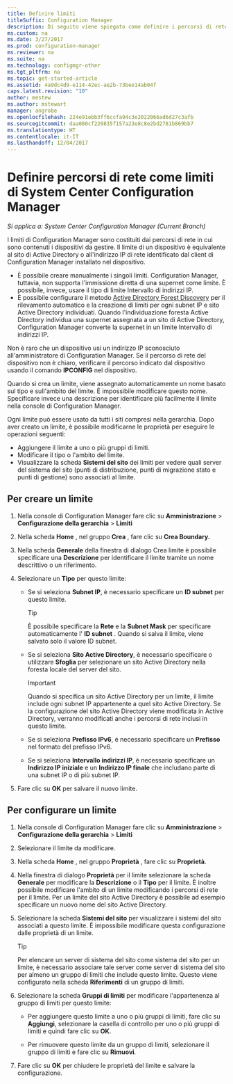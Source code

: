 ```yaml
---
title: Definire limiti
titleSuffix: Configuration Manager
description: Di seguito viene spiegato come definire i percorsi di rete nella intranet che possono contenere i dispositivi da gestire.
ms.custom: na
ms.date: 3/27/2017
ms.prod: configuration-manager
ms.reviewer: na
ms.suite: na
ms.technology: configmgr-other
ms.tgt_pltfrm: na
ms.topic: get-started-article
ms.assetid: 4a9dc4d9-e114-42ec-ae2b-73bee14ab04f
caps.latest.revision: "10"
author: mestew
ms.author: mstewart
manager: angrobe
ms.openlocfilehash: 224e91ebb3ff6ccfa94c3e2022066ad6d27c3afb
ms.sourcegitcommit: daa080cf220835f157a23e8c8e2bd2781b869bb7
ms.translationtype: HT
ms.contentlocale: it-IT
ms.lasthandoff: 12/04/2017
---
```

# <a name="define-network-locations-as-boundaries-for-system-center-configuration-manager"></a>Definire percorsi di rete come limiti di System Center Configuration Manager

*Si applica a: System Center Configuration Manager (Current Branch)*

I limiti di Configuration Manager sono costituiti dai percorsi di rete in cui sono contenuti i dispositivi da gestire. Il limite di un dispositivo è equivalente al sito di Active Directory o all'indirizzo IP di rete identificato dal client di Configuration Manager installato nel dispositivo.
 - È possibile creare manualmente i singoli limiti. Configuration Manager, tuttavia, non supporta l'immissione diretta di una supernet come limite. È possibile, invece, usare il tipo di limite Intervallo di indirizzi IP.
 - È possibile configurare il metodo [Active Directory Forest Discovery](../../../../core/servers/deploy/configure/about-discovery-methods.md#bkmk_aboutForest) per il rilevamento automatico e la creazione di limiti per ogni subnet IP e sito Active Directory individuati. Quando l'individuazione foresta Active Directory individua una supernet assegnata a un sito di Active Directory, Configuration Manager converte la supernet in un limite Intervallo di indirizzi IP.  

Non è raro che un dispositivo usi un indirizzo IP sconosciuto all'amministratore di Configuration Manager. Se il percorso di rete del dispositivo non è chiaro, verificare il percorso indicato dal dispositivo usando il comando **IPCONFIG** nel dispositivo.  

Quando si crea un limite, viene assegnato automaticamente un nome basato sul tipo e sull'ambito del limite. È impossibile modificare questo nome. Specificare invece una descrizione per identificare più facilmente il limite nella console di Configuration Manager.  

Ogni limite può essere usato da tutti i siti compresi nella gerarchia. Dopo aver creato un limite, è possibile modificarne le proprietà per eseguire le operazioni seguenti:  
-   Aggiungere il limite a uno o più gruppi di limiti.  
-   Modificare il tipo o l'ambito del limite.  
-   Visualizzare la scheda **Sistemi del sito** dei limiti per vedere quali server del sistema del sito (punti di distribuzione, punti di migrazione stato e punti di gestione) sono associati al limite.  

## <a name="to-create-a-boundary"></a>Per creare un limite  

1.  Nella console di Configuration Manager fare clic su **Amministrazione** > **Configurazione della gerarchia** > **Limiti**  

2.  Nella scheda **Home** , nel gruppo **Crea** , fare clic su **Crea Boundary.**  

3.  Nella scheda **Generale** della finestra di dialogo Crea limite è possibile specificare una **Descrizione** per identificare il limite tramite un nome descrittivo o un riferimento.  

4.  Selezionare un **Tipo** per questo limite:  

    -   Se si seleziona **Subnet IP**, è necessario specificare un **ID subnet** per questo limite.  
        > [!TIP]  
        >  È possibile specificare la **Rete** e la **Subnet Mask** per specificare automaticamente l' **ID subnet** . Quando si salva il limite, viene salvato solo il valore ID subnet.  

    -   Se si seleziona **Sito Active Directory**, è necessario specificare o utilizzare **Sfoglia** per selezionare un sito Active Directory nella foresta locale del server del sito.  

        > [!IMPORTANT]  
        >  Quando si specifica un sito Active Directory per un limite, il limite include ogni subnet IP appartenente a quel sito Active Directory. Se la configurazione del sito Active Directory viene modificata in Active Directory, verranno modificati anche i percorsi di rete inclusi in questo limite.  

    -   Se si seleziona **Prefisso IPv6**, è necessario specificare un **Prefisso** nel formato del prefisso IPv6.  

    -   Se si seleziona **Intervallo indirizzi IP**, è necessario specificare un **Indirizzo IP iniziale** e un **Indirizzo IP finale** che includano parte di una subnet IP o di più subnet IP.    

5.  Fare clic su **OK** per salvare il nuovo limite.  

## <a name="to-configure-a-boundary"></a>Per configurare un limite  

1.  Nella console di Configuration Manager fare clic su **Amministrazione** > **Configurazione della gerarchia** > **Limiti**  

2.  Selezionare il limite da modificare.  

3.  Nella scheda **Home** , nel gruppo **Proprietà** , fare clic su **Proprietà**.  

4.  Nella finestra di dialogo **Proprietà** per il limite selezionare la scheda **Generale** per modificare la **Descrizione** o il **Tipo** per il limite. È inoltre possibile modificare l'ambito di un limite modificando i percorsi di rete per il limite. Per un limite del sito Active Directory è possibile ad esempio specificare un nuovo nome del sito Active Directory.  

5.  Selezionare la scheda **Sistemi del sito** per visualizzare i sistemi del sito associati a questo limite. È impossibile modificare questa configurazione dalle proprietà di un limite.  

    > [!TIP]  
    >  Per elencare un server di sistema del sito come sistema del sito per un limite, è necessario associare tale server come server di sistema del sito per almeno un gruppo di limiti che include questo limite. Questo viene configurato nella scheda **Riferimenti** di un gruppo di limiti.  

6.  Selezionare la scheda **Gruppi di limiti** per modificare l'appartenenza al gruppo di limiti per questo limite:  

    -   Per aggiungere questo limite a uno o più gruppi di limiti, fare clic su **Aggiungi**, selezionare la casella di controllo per uno o più gruppi di limiti e quindi fare clic su **OK**.  

    -   Per rimuovere questo limite da un gruppo di limiti, selezionare il gruppo di limiti e fare clic su **Rimuovi**.  

7.  Fare clic su **OK** per chiudere le proprietà del limite e salvare la configurazione.  
